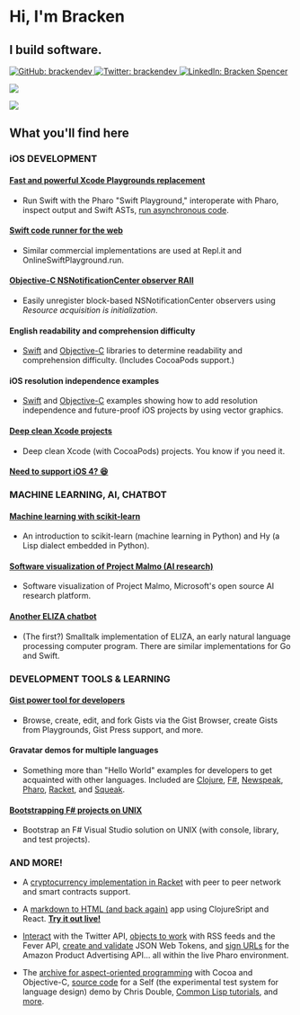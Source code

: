 # Hi, I'm Bracken

## I build software.

<p>
  <a href="https://www.github.com/brackendev">
    <img alt="GitHub: brackendev" src="https://img.shields.io/github/followers/brackendev?label=Follow&style=social" target="_blank" />
  </a>
  
  <a href="https://www.twitter.com/brackendev">
    <img alt="Twitter: brackendev" src="https://img.shields.io/twitter/follow/brackendev.svg?style=social" target="_blank" />
  </a>
  
  <a href="https://www.linkedin.com/in/brackenspencer/">
    <img alt="LinkedIn: Bracken Spencer" src="https://img.shields.io/badge/LinkedIn-blue?style=flat&logo=linkedin&labelColor=blue" target="_blank" />
  </a>
</p>

![](https://github-readme-stats.vercel.app/api?username=brackendev&count_private=true&show_icons=true&hide=contribs,prs,issues)

[![](https://github-readme-stats.vercel.app/api/top-langs/?username=brackendev&hide=html,css&langs_count=99&layout=compact)](https://github.com/anuraghazra/github-readme-stats)

## What you'll find here

### iOS DEVELOPMENT

#### [Fast and powerful Xcode Playgrounds replacement](https://github.com/brackendev/SwiftPlayground-Pharo)
* Run Swift with the Pharo "Swift Playground," interoperate with Pharo, inspect output and Swift ASTs, [run asynchronous code](https://github.com/brackendev/SwiftPlayground-Pharo#asynchronous-swift-code).

#### [Swift code runner for the web](https://github.com/brackendev/SeasideSwift)
* Similar commercial implementations are used at Repl.it and OnlineSwiftPlayground.run.

#### [Objective-C NSNotificationCenter observer RAII](https://gist.github.com/brackendev/45ba13ca00aaf9616f778b5254b4c101)
* Easily unregister block-based NSNotificationCenter observers using *Resource acquisition is initialization*.

#### English readability and comprehension difficulty
* [Swift](https://github.com/brackendev/Readability-Swift) and [Objective-C](https://github.com/brackendev/Readability-Objective-C) libraries to determine readability and comprehension difficulty. (Includes CocoaPods support.)

#### iOS resolution independence examples
* [Swift](https://github.com/brackendev/iOS-Resolution-Independence-Swift) and [Objective-C](https://github.com/brackendev/iOS-Resolution-Independence-Objective-C) examples showing how to add resolution independence and future-proof iOS projects by using vector graphics.

#### [Deep clean Xcode projects](https://gist.github.com/brackendev/8327852e21ce5b7f480f72459faa277a)
* Deep clean Xcode (with CocoaPods) projects. You know if you need it.

#### [Need to support iOS 4? 😆](https://github.com/brackendev/JSONUtilityExample)

### MACHINE LEARNING, AI, CHATBOT

#### [Machine learning with scikit-learn](https://github.com/brackendev/scikit-learn-Hy)
* An introduction to scikit-learn (machine learning in Python) and Hy (a Lisp dialect embedded in Python).

#### [Software visualization of Project Malmo (AI research)](https://twitter.com/brackendev/status/1206776380844838914)
* Software visualization of Project Malmo, Microsoft's open source AI research platform.

#### [Another ELIZA chatbot](https://github.com/brackendev/ELIZA-Smalltalk)
* (The first?) Smalltalk implementation of ELIZA, an early natural language processing computer program. There are similar implementations for Go and Swift.

### DEVELOPMENT TOOLS & LEARNING

#### [Gist power tool for developers](https://github.com/brackendev/GistBrowser-Pharo)
* Browse, create, edit, and fork Gists via the Gist Browser, create Gists from Playgrounds, Gist Press support, and more.

#### Gravatar demos for multiple languages
* Something more than "Hello World" examples for developers to get acquainted with other languages. Included are [Clojure](https://github.com/brackendev/GravatarDemo-Clojure), [F#](https://github.com/brackendev/GravatarDemo-FSharp), [Newspeak](https://github.com/brackendev/GravatarDemo-Newspeak), [Pharo](https://github.com/brackendev/GravatarDemo-Pharo), [Racket](https://github.com/brackendev/GravatarDemo-Racket), and [Squeak](https://github.com/brackendev/GravatarDemo-Squeak).

#### [Bootstrapping F# projects on UNIX](https://gist.github.com/brackendev/17cb61112493e4bc906e0d6f7d3ee11b)
* Bootstrap an F# Visual Studio solution on UNIX (with console, library, and test projects).

### AND MORE!

* A [cryptocurrency implementation in Racket](https://github.com/brackendev/Blockchain-Racket) with peer to peer network and smart contracts support.

* A [markdown to HTML (and back again)](https://github.com/brackendev/markdown-html) app using ClojureSript and React. **[Try it out live!](https://markdown-html.netlify.app/)**

* [Interact](https://github.com/brackendev/TwitterSDK-Pharo) with the Twitter API, [objects to work](https://github.com/brackendev/RSSTools-Pharo) with RSS feeds and the Fever API, [create and validate](https://gist.github.com/brackendev/303027dbcf5db0148397a12b836b8d73) JSON Web Tokens, and [sign URLs](https://github.com/brackendev/AmazonPAARequester-Pharo) for the Amazon Product Advertising API... all within the live Pharo environment.

* The [archive for aspect-oriented programming](https://github.com/brackendev/AspectCocoa) with Cocoa and Objective-C, [source code](https://github.com/brackendev/BankAccountDemo-Self) for a Self (the experimental test system for language design) demo by Chris Double, [Common Lisp tutorials](https://github.com/brackendev/BruceBoatner-CommonLisp), and [more](https://github.com/brackendev?tab=repositories&type=source).
